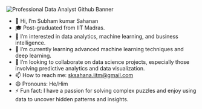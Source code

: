 ![Professional Data Analyst Github Banner](https://github.com/Sksahanan/Credit-Card-Performance-Growth-Initiative/assets/171436562/a876de96-29d0-47e7-a8c1-459e6b6a62bb)

- 👋 Hi, I’m Subham kumar Sahanan
- 🎓 Post-graduated from IIT Madras.
- 👀 I’m interested in data analytics, machine learning, and business intelligence.
- 🌱 I’m currently learning advanced machine learning techniques and deep learning.
- 💞️ I’m looking to collaborate on data science projects, especially those involving predictive analytics and data visualization.
- 📫 How to reach me: sksahana.iitm@gmail.com
- 😄 Pronouns: He/Him
- ⚡ Fun fact: I have a passion for solving complex puzzles and enjoy using data to uncover hidden patterns and insights.

<!---
Sksahanan/Sksahanan is a ✨ special ✨ repository because its `README.md` (this file) appears on your GitHub profile.
You can click the Preview link to take a look at your changes.
--->
